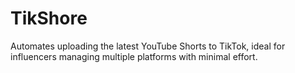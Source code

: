 # TikShore
Automates uploading the latest YouTube Shorts to TikTok, ideal for influencers managing multiple platforms with minimal effort.
